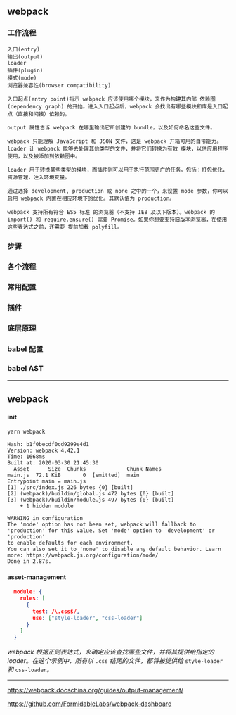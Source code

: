 ## webpack

### 工作流程

```
入口(entry)
输出(output)
loader
插件(plugin)
模式(mode)
浏览器兼容性(browser compatibility)

入口起点(entry point)指示 webpack 应该使用哪个模块，来作为构建其内部 依赖图(dependency graph) 的开始。进入入口起点后，webpack 会找出有哪些模块和库是入口起点（直接和间接）依赖的。

output 属性告诉 webpack 在哪里输出它所创建的 bundle，以及如何命名这些文件。

webpack 只能理解 JavaScript 和 JSON 文件，这是 webpack 开箱可用的自带能力。loader 让 webpack 能够去处理其他类型的文件，并将它们转换为有效 模块，以供应用程序使用，以及被添加到依赖图中。

loader 用于转换某些类型的模块，而插件则可以用于执行范围更广的任务。包括：打包优化，资源管理，注入环境变量。

通过选择 development, production 或 none 之中的一个，来设置 mode 参数，你可以启用 webpack 内置在相应环境下的优化。其默认值为 production。

webpack 支持所有符合 ES5 标准 的浏览器（不支持 IE8 及以下版本）。webpack 的 import() 和 require.ensure() 需要 Promise。如果你想要支持旧版本浏览器，在使用这些表达式之前，还需要 提前加载 polyfill。
```

### 步骤

### 各个流程

### 常用配置

### 插件

### 底层原理

### babel 配置

### babel AST

---

## webpack

#### init

```bash
yarn webpack
```

```
Hash: b1f0becdf0cd9299e4d1
Version: webpack 4.42.1
Time: 1668ms
Built at: 2020-03-30 21:45:30
  Asset      Size  Chunks             Chunk Names
main.js  72.1 KiB       0  [emitted]  main
Entrypoint main = main.js
[1] ./src/index.js 226 bytes {0} [built]
[2] (webpack)/buildin/global.js 472 bytes {0} [built]
[3] (webpack)/buildin/module.js 497 bytes {0} [built]
    + 1 hidden module

WARNING in configuration
The 'mode' option has not been set, webpack will fallback to 'production' for this value. Set 'mode' option to 'development' or 'production'
to enable defaults for each environment.
You can also set it to 'none' to disable any default behavior. Learn more: https://webpack.js.org/configuration/mode/
Done in 2.87s.
```

#### asset-management

```json
  module: {
    rules: [
      {
        test: /\.css$/,
        use: ["style-loader", "css-loader"]
      }
    ]
  }
```

_webpack 根据正则表达式，来确定应该查找哪些文件，并将其提供给指定的 loader。在这个示例中，所有以_ `.css` _结尾的文件，都将被提供给_ `style-loader` _和_ `css-loader`_。_

---

https://webpack.docschina.org/guides/output-management/

https://github.com/FormidableLabs/webpack-dashboard

